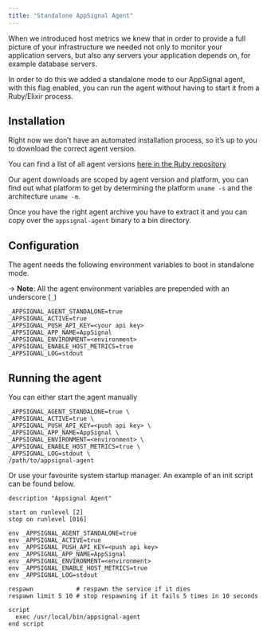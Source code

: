 ```yaml
---
title: "Standalone AppSignal Agent"
---
```


When we introduced host metrics we knew that in order to provide  a full picture of your infrastructure we needed not only to monitor your application servers, but also any servers your application depends on, for example database servers.

In order to do this we added a standalone mode to our AppSignal agent, with this flag enabled, you can run the agent without having to start it from a Ruby/Elixir process.

## Installation

Right now we don’t have an automated installation process, so it’s up to you to download the correct agent version.

You can find a list of all agent versions [here in the Ruby repository](https://github.com/appsignal/appsignal-ruby/blob/master/ext/agent.yml)

Our agent downloads are scoped by agent version and platform, you can find out what platform to get by determining the platform `uname -s` and the architecture `uname -m`.

Once you have the right agent archive you have to extract it and you can copy over the `appsignal-agent` binary to a bin directory.

## Configuration

The agent needs the following environment variables to boot in standalone mode.

-> **Note**: All the agent environment variables are prepended with an underscore (`_`)

```
_APPSIGNAL_AGENT_STANDALONE=true
_APPSIGNAL_ACTIVE=true
_APPSIGNAL_PUSH_API_KEY=<your api key>
_APPSIGNAL_APP_NAME=AppSignal
_APPSIGNAL_ENVIRONMENT=<environment>
_APPSIGNAL_ENABLE_HOST_METRICS=true
_APPSIGNAL_LOG=stdout
```


## Running the agent

You can either start the agent manually

```
_APPSIGNAL_AGENT_STANDALONE=true \
_APPSIGNAL_ACTIVE=true \
_APPSIGNAL_PUSH_API_KEY=<push api key> \
_APPSIGNAL_APP_NAME=AppSignal \
_APPSIGNAL_ENVIRONMENT=<environment> \
_APPSIGNAL_ENABLE_HOST_METRICS=true \
_APPSIGNAL_LOG=stdout \
/path/to/appsignal-agent
```

Or use your favourite system startup manager. An example of an init script can be found below.

```
description "Appsignal Agent"

start on runlevel [2]
stop on runlevel [016]

env _APPSIGNAL_AGENT_STANDALONE=true
env _APPSIGNAL_ACTIVE=true
env _APPSIGNAL_PUSH_API_KEY=<push api key>
env _APPSIGNAL_APP_NAME=AppSignal
env _APPSIGNAL_ENVIRONMENT=<environment>
env _APPSIGNAL_ENABLE_HOST_METRICS=true
env _APPSIGNAL_LOG=stdout

respawn            # respawn the service if it dies
respawn limit 5 10 # stop respawning if it fails 5 times in 10 seconds

script
  exec /usr/local/bin/appsignal-agent
end script
```
